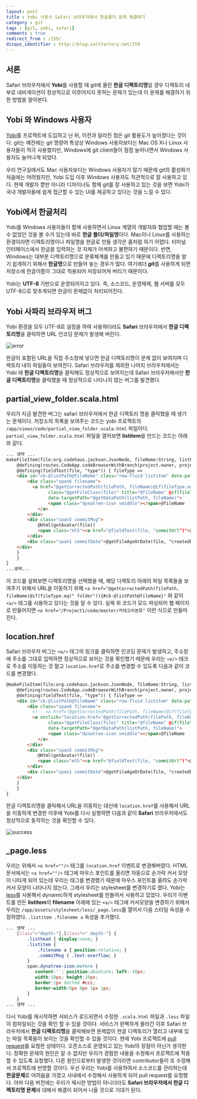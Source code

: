 ```yaml
---
layout: post
title : Yobi 사용시 Safari 브라우저에서 한글폴더 문제 해결하기
category : git
tags : [git, yobi, safari]
comments : true
redirect_from : /259/
disqus_identifier : http://blog.saltfactory.net/259
---
```


## 서론

Safari 브라우저에서 **Yobi**를 사용할 때 git에 올린 **한글 디렉토리명**일 경우 디렉토리 내부로 네비게이션이 정상적으로 이루어지지 못하는 문제가 있는데 이 문제를 해결하기 위한 방법을 알아본다.
<!--more-->

## Yobi 와 Windows 사용자

[Yobi](http://yobi.io)를 프로젝트에 도입하고 난 뒤, 이전과 달라진 점은 git 활용도가 높아졌다는 것이다. git는 예전에는 git 명령어 특성상 Windows 사용자보다는 Mac OS X나 Linux 사용자들이 적극 사용했지만, Windows에 git client들이 점점 늘어나면서 Windows 사용자도 늘어나게 되었다.

우리 연구실에서도 Mac 사용자보다는 Windows 사용자가 많기 때문에 git의 활성화가 처음에는 어려웠지만, Yobi 도입 이후 Windows 사용자도 직관적으로 잘 사용하고 있다. 현재 개발자 뿐만 아니라 디자이너도 함께 git를 잘 사용하고 있는 것을 보면 Yobi가 국내 개발자들에 쉽게 접근할 수 있는 UI를 제공하고 있다는 것을 느낄 수 있다.

## Yobi에서 한글처리

Yobi를 Windows 사용자들이 함께 사용하면서 Linux 계열의 개발자와 협업할 때는 볼 수 없었던 것을 볼 수가 있는데 바로 **한글 폴더/파일명**이다. Mac이나 Linux를 사용하는 환경이라면 디렉토리명이나 파일명을 한글로 만들 생각은 좀처럼 하기 어렵다. 터미널 인터페이스에서 한글을 입력하는 것 자체가 어색하고 불편하기 때문이다. 반면, Windows는 대부분 디렉토리명으로 분류체계를 만들고 있기 때문에 디렉토리명을 알기 쉽게하기 위해서 **한글명**으로 만들어 놓는 경우가 많다. 여기에더 ***git***를 사용하게 되면 저장소에 한글이름이 그대로 적용되어 저장되어져 버리기 때문이다.

Yobi는 **UTF-8** 기반으로 운영되어지고 있다. 즉, 소스코드, 운영체제, 웹 서버를 모두 UTF-8으로 맞추게되면 한글이 문제없이 처리되어진다.

## Yobi 사파리 브라우저 버그

Yobi 환경을 모두 UTF-8로 설정을 하여 사용하더라도 **Safari** 브라우저에서 **한글 디렉토리명**을 클릭하면 URL 인코딩 문제가 발생해 버린다.

![error](http://blog.hibrainapps.net/saltfactory/images/cb199066-56b0-4f62-9e6b-03f4837814b7)

한글이 포함된 URL을 직접 주소창에 넣으면 한글 디렉토리명이 문제 없이 보여지며 디렉토리 내의 파일들이 보여진다. Safari 브라우저를 제외한 나머지 브라우저에서는 Yobi 에 **한글 디렉토리명**을 클릭해도 정상적으로 보여지는데 Safari 브라우저에서만 **한글 디렉토리명**을 클릭했을 때 정상적으로 나타나지 않는 버그를 발견했다.

## partial\_view\_folder.scala.html

우리가 지금 발견한 버그는 safari 브라우저에서 한글 디렉토리 명을 클릭했을 때 생기는 문제이다. 저장소의 목록을 보여주는 코드는 yobi 프로젝트의 `/app/views/code/partial_view_folder.scala.html` 파일이다. `partial_view_folder.scala.html` 파일을 열어보면  **listitem**을 만드는 코드는 아래와 같다.

```html
... 생략 ...
makeFileItem(file:org.codehaus.jackson.JsonNode, fileName:String, listPath:String) = {
    @defining(routes.CodeApp.codeBrowserWithBranch(project.owner, project.name, URLEncoder.encode(branch, "UTF-8"), listPath).toString()) { filePath =>
    @defining(fieldText(file, "type")) { fileType =>
    <div id="cb-@listPath@fileName" class="row-fluid listitem" data-path="@getDataPath(listPath, fileName)">
        <div class="span6 filename">
          <a href="@getCorrectedPath(filePath, fileName)@if(fileType.eq(" folder")){#cb-@listPath@fileName}"
                class="@getFileClass(file)" title="@fileName" @if(fileType.eq("folder")){data-type="folder"}
                data-targetPath="@getDataPath(listPath, fileName)">
                <span class="dynatree-icon vmiddle"></span>@fileName
            </a>
        </div>
        <div class="span5 commitMsg">
            @Html(getAvatar(file))
            <span class="ml5"><a href="@fieldText(file, "commitUrl")">@fieldText(file, "msg")</a></span>
        </div>
        <div class="span1 commitDate">@getFileAgoOrDate(file, "createdDate")</div>
    </div>
    }
    }
}
...생략...
```

이 코드를 살펴보면 디렉토리명을 선택했을 때, 해당 디렉토리 아래의 파일 목록들을 보여주기 위해서 URL을 이동하기 위해 `<a href="@getCorrectedPath(filePath, fileName)@if(fileType.eq(" folder")){#cb-@listPath@fileName}"` 와 같이 `<a/>` 태그를 사용하고 있다는 것을 알 수 있다. 실제 위 코드가 모드 파싱되어 웹 페이지로 만들어지면 `<a href="/Project1/code/master/카테고리분류"` 이런 식으로 만들어진다.

## location.href

Safari 브라우저 버그는 `<a/>` 태그의 링크를 클릭하면 인코딩 문제가 발생하고, 주소창에 주소를 그대로 입력하면 정상적으로 보이는 것을 확인했기 때문에 우리는 `<a/>` 태크로 주소를 이동하는 것 말고 `location.href`로 주소를 변경할 수 있도록 다음과 같이 코드를 변경했다.

```html
@makeFileItem(file:org.codehaus.jackson.JsonNode, fileName:String, listPath:String) = {
    @defining(routes.CodeApp.codeBrowserWithBranch(project.owner, project.name, URLEncoder.encode(branch, "UTF-8"), listPath).toString()) { filePath =>
    @defining(fieldText(file, "type")) { fileType =>
    <div id="cb-@listPath@fileName" class="row-fluid listitem" data-path="@getDataPath(listPath, fileName)">
        <div class="span6 filename">
          <!-- <a href="@getCorrectedPath(filePath, fileName)@if(fileType.eq(" folder")){#cb-@listPath@fileName}" -->
          <a onclick="location.href='@getCorrectedPath(filePath, fileName)@if(fileType.eq(" folder")){#cb-@listPath@fileName}'"
                class="@getFileClass(file)" title="@fileName" @if(fileType.eq("folder")){data-type="folder"}
                data-targetPath="@getDataPath(listPath, fileName)">
                <span class="dynatree-icon vmiddle"></span>@fileName
            </a>
        </div>
        <div class="span5 commitMsg">
            @Html(getAvatar(file))
            <span class="ml5"><a href="@fieldText(file, "commitUrl")">@fieldText(file, "msg")</a></span>
        </div>
        <div class="span1 commitDate">@getFileAgoOrDate(file, "createdDate")</div>
    </div>
    }
    }
}

```

한글 디렉토리명을 클릭해서 URL을 이동하는 대신에 `location.href`를 사용해서 URL을 이동하게 변경한 이후에 Yobi를 다시 실행하면 다음과 같이 **Safari** 브라우저에서도 정상적으로 동작하는 것을 확인할 수 있다.

![success](http://blog.hibrainapps.net/saltfactory/images/ba529613-4adc-47e8-8229-42e1db059d96)

## \_page.less

우리는 위에서 `<a href=""/>` 태그를  `location.href` 이벤트로 변경해버렸다. HTML 문서에서는 `<a href=""/>` 태그에 마우스 포인트를 올리면 자동으로 손가락 커서 모양이 나타게 되어 있는데 우리는 태그를 변경했기 때문에 마우스 포인트를 올려도 손가락 커서 모양이 나타나지 않는다. 그래서 우리는 stylesheet를 변경하기로 했다. Yobi는 [less](http://lesscss.org/)를 사용해서 dynamic하게 stylesheet를 만들어서 사용하고 있었다. 우리가 이벤트를 만든 **listitem**의 **filename** 아래에 있는 `<a/>` 태그에 커서모양을 변경하기 위해서 우리는 `/app/assets/stylesheet/less/_page.less`를 열어서 다음 스타일 속성을 수정하였다. `.listitem .filename a` 속성을 추가했다.



```css
... 생략 ...
    [class^="depth-"],[class*=" depth-"] {
        .listhead { display:none; }
        .listitem {
            .filename a { position:relative; }
            .commitMsg { .text-overflow; }
        }
        span.dynatree-icon:before {
           content:''; position:absolute; left:-10px;
           width:10px; height:10px;
           border:1px dotted #ccc;
           border-width:0px 0px 1px 1px;
        }
    }
... 생략 ...
```

다시 Yobi를 재시작하면 서비스가 로드되면서 수정한 `.scala.html` 파일과 `.less` 파일이 컴파일되는 것을 확인 할 수 있을 것이다. 서비스가 완벽하게 올라간 이후 Safari 브라우저에서 **한글 디렉토리명**을 클릭해보면 문제없이 한글 디렉토리가 열리고 내부에 있는 파일 목록들이 보이는 것을 확인할 수 있을 것이다. 현재 Yobi 프로젝트에 [pull request](https://github.com/naver/yobi/pull/773/)를 요청한 상태이다. 오픈소스로 운영되고 있는 Yobi의 장점이 아닌가 생각한다. 정확한 문제의 원인은 알 수 없지만 우리가 경험한 내용을 수정해서 프로젝트에 적용할 수 있도록 요청했다. 다른 원인으로부터 발생한 것이라면 contributor들이 또 수정해서 프로젝트에 반영할 것이다. 우선 우리는 Yobi를 사용하여서 소스코드를 관리하는데 **한글문제**로 어려움을 가졌고 사내에서 수정해서 사용하게 되어 pull request를 요청했다. 아마 다음 버전에는 우리가 제시한 방법이 아니더라도 **Safari 브라우저에서 한글 디렉토리명 문제**에 대해서 해결이 되어서 나올 것으로 기대가 된다.

